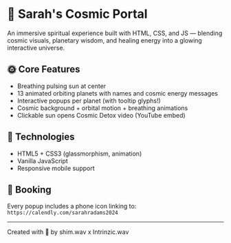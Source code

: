# 🌌 Sarah's Cosmic Portal

An immersive spiritual experience built with HTML, CSS, and JS — blending cosmic visuals, planetary wisdom, and healing energy into a glowing interactive universe.

## 🌞 Core Features

- Breathing pulsing sun at center
- 13 animated orbiting planets with names and cosmic energy messages
- Interactive popups per planet (with tooltip glyphs!)
- Cosmic background + orbital motion + breathing animations
- Clickable sun opens Cosmic Detox video (YouTube embed)

## 🧠 Technologies
- HTML5 + CSS3 (glassmorphism, animation)
- Vanilla JavaScript
- Responsive mobile support

## 🔗 Booking
Every popup includes a phone icon linking to:  
`https://calendly.com/sarahradams2024`

---

Created with 💛 by shim.wav x Intrinzic.wav

